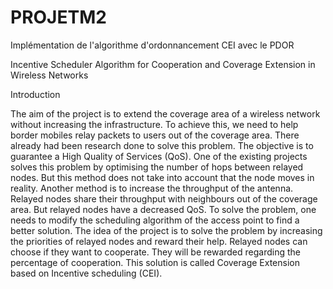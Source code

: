 # PROJETM2
Implémentation de l'algorithme d'ordonnancement CEI avec le PDOR

Incentive Scheduler Algorithm for Cooperation and Coverage Extension in Wireless Networks




Introduction


The aim of the project is to extend the coverage area of a wireless network without increasing the infrastructure. To achieve this, we need to help border mobiles relay packets to users out of the coverage area. There already had been research done to solve this problem. The objective is to guarantee a High Quality of Services (QoS). One of the existing projects solves this problem by optimising the number of hops between relayed nodes. But this method does not take into account that the node moves in reality. Another method is to increase the throughput of the antenna. Relayed nodes share their throughput with neighbours out of the coverage area. But relayed nodes have a decreased QoS. To solve the problem, one needs to modify the scheduling algorithm of the access point to find a better solution.
The idea of the project is to solve the problem by increasing the priorities of relayed nodes and reward their help. Relayed nodes can choose if they want to cooperate. They will be rewarded regarding the percentage of cooperation. This solution is called Coverage Extension based on Incentive scheduling (CEI).